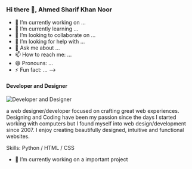 ### Hi there 👋, Ahmed Sharif Khan Noor
- 🔭 I’m currently working on ...
- 🌱 I’m currently learning ...
- 👯 I’m looking to collaborate on ...
- 🤔 I’m looking for help with ...
- 💬 Ask me about ...
- 📫 How to reach me: ...
- 😄 Pronouns: ...
- ⚡ Fun fact: ...
-->
#### Developer and Designer 
![Developer and Designer ](https://pbs.twimg.com/profile_banners/817093197792804864/1626731093/600x200)

a web designer/developer focused on crafting great web experiences. Designing and Coding have been my passion since the days I started working with computers but I found myself into web design/development since 2007. I enjoy creating beautifully designed, intuitive and functional websites.

Skills: Python / HTML / CSS

- 🔭 I’m currently working on a important project 




